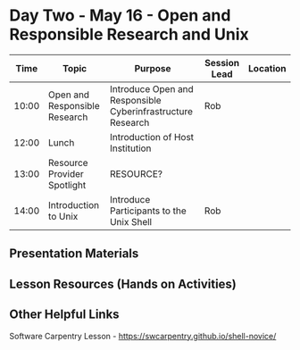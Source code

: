 # Day Two - May 16 - Open and Responsible Research and Unix 

| Time | Topic | Purpose | Session Lead | Location |
|------|-------|---------|--------------|----------|
| 10:00 | Open and Responsible Research | Introduce Open and Responsible Cyberinfrastructure Research | Rob | |
| 12:00 | Lunch | Introduction of Host Institution | | | 
| 13:00 | Resource Provider Spotlight| RESOURCE? | | | 
| 14:00 | Introduction to Unix | Introduce Participants to the Unix Shell | Rob | | 

## Presentation Materials

## Lesson Resources (Hands on Activities)

## Other Helpful Links
Software Carpentry Lesson - https://swcarpentry.github.io/shell-novice/
